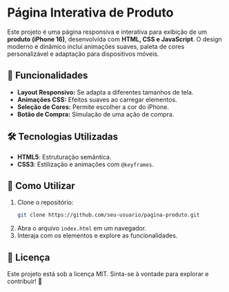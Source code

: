 # Página Interativa de Produto

Este projeto é uma página responsiva e interativa para exibição de um **produto (iPhone 16)**, desenvolvida com **HTML, CSS e JavaScript**. O design moderno e dinâmico inclui animações suaves, paleta de cores personalizável e adaptação para dispositivos móveis.

## 📌 Funcionalidades
- **Layout Responsivo:** Se adapta a diferentes tamanhos de tela.
- **Animações CSS:** Efeitos suaves ao carregar elementos.
- **Seleção de Cores:** Permite escolher a cor do iPhone.
- **Botão de Compra:** Simulação de uma ação de compra.

## 🛠 Tecnologias Utilizadas
- **HTML5**: Estruturação semântica.
- **CSS3**: Estilização e animações com `@keyframes`.

## 🚀 Como Utilizar
1. Clone o repositório:
   ```bash
   git clone https://github.com/seu-usuario/pagina-produto.git
   ```
2. Abra o arquivo `index.html` em um navegador.
3. Interaja com os elementos e explore as funcionalidades.

## 📄 Licença
Este projeto está sob a licença MIT. Sinta-se à vontade para explorar e contribuir! 🚀

